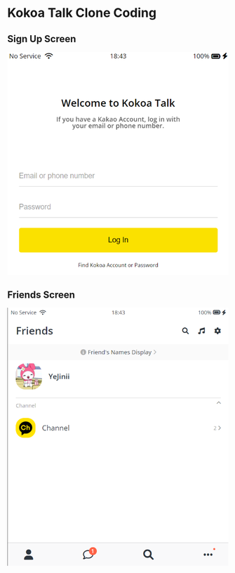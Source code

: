 # Kokoa Talk Clone Coding

## Sign Up Screen <br>

![signup_screen](./result/signup_screen.PNG)

## Friends Screen <br>

![friends_screen](./result/friends_screen.PNG)
